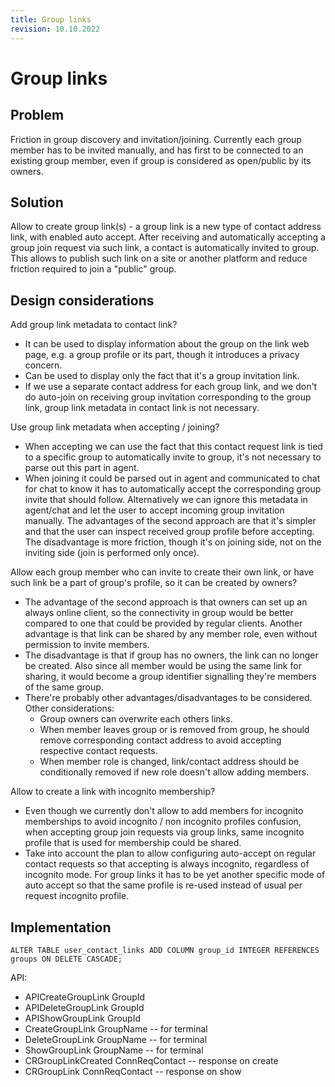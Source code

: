 ```yaml
---
title: Group links
revision: 10.10.2022
---
```

# Group links

## Problem

Friction in group discovery and invitation/joining. Currently each group member has to be invited manually, and has first to be connected to an existing group member, even if group is considered as open/public by its owners.

## Solution

Allow to create group link(s) - a group link is a new type of contact address link, with enabled auto accept. After receiving and automatically accepting a group join request via such link, a contact is automatically invited to group. This allows to publish such link on a site or another platform and reduce friction required to join a "public" group.

## Design considerations

Add group link metadata to contact link?

- It can be used to display information about the group on the link web page, e.g. a group profile or its part, though it introduces a privacy concern.
- Can be used to display only the fact that it's a group invitation link.
- If we use a separate contact address for each group link, and we don't do auto-join on receiving group invitation corresponding to the group link, group link metadata in contact link is not necessary.

Use group link metadata when accepting / joining?

- When accepting we can use the fact that this contact request link is tied to a specific group to automatically invite to group, it's not necessary to parse out this part in agent.
- When joining it could be parsed out in agent and communicated to chat for chat to know it has to automatically accept the corresponding group invite that should follow. Alternatively we can ignore this metadata in agent/chat and let the user to accept incoming group invitation manually. The advantages of the second approach are that it's simpler and that the user can inspect received group profile before accepting. The disadvantage is more friction, though it's on joining side, not on the inviting side (join is performed only once).

Allow each group member who can invite to create their own link, or have such link be a part of group's profile, so it can be created by owners?

- The advantage of the second approach is that owners can set up an always online client, so the connectivity in group would be better compared to one that could be provided by regular clients. Another advantage is that link can be shared by any member role, even without permission to invite members.
- The disadvantage is that if group has no owners, the link can no longer be created. Also since all member would be using the same link for sharing, it would become a group identifier signalling they're members of the same group.
- There're probably other advantages/disadvantages to be considered. Other considerations:
  - Group owners can overwrite each others links.
  - When member leaves group or is removed from group, he should remove corresponding contact address to avoid accepting respective contact requests.
  - When member role is changed, link/contact address should be conditionally removed if new role doesn't allow adding members.

Allow to create a link with incognito membership?

- Even though we currently don't allow to add members for incognito memberships to avoid incognito / non incognito profiles confusion, when accepting group join requests via group links, same incognito profile that is used for membership could be shared.
- Take into account the plan to allow configuring auto-accept on regular contact requests so that accepting is always incognito, regardless of incognito mode. For group links it has to be yet another specific mode of auto accept so that the same profile is re-used instead of usual per request incognito profile.

## Implementation

```
ALTER TABLE user_contact_links ADD COLUMN group_id INTEGER REFERENCES groups ON DELETE CASCADE;
```

API:

- APICreateGroupLink GroupId
- APIDeleteGroupLink GroupId
- APIShowGroupLink GroupId
- CreateGroupLink GroupName  -- for terminal
- DeleteGroupLink GroupName  -- for terminal
- ShowGroupLink GroupName  -- for terminal
- CRGroupLinkCreated ConnReqContact  -- response on create
- CRGroupLink ConnReqContact  -- response on show
